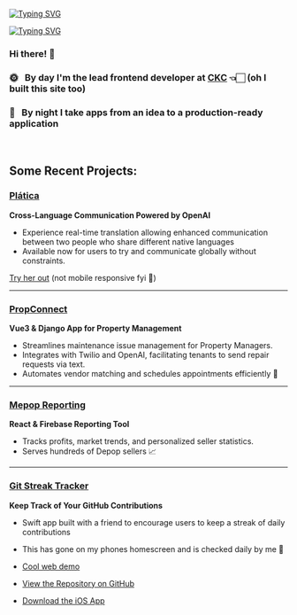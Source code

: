 
<a href="https://git.io/typing-svg"><img src="https://readme-typing-svg.demolab.com?font=Inter&weight=700&size=70&duration=1&pause=1000&color=D0D0D0&center=true&vCenter=true&repeat=false&width=1000&height=80&lines=Sam+Wood" alt="Typing SVG" /></a>

<a href="https://git.io/typing-svg"><img src="https://readme-typing-svg.demolab.com?font=Inter&weight=700&size=26&duration=10000&pause=2200&color=D0D0D0&center=true&vCenter=true&repeat=true&width=1000&height=80&lines=Software+Developer" alt="Typing SVG" /></a>

### Hi there! 👋

### 🌞  &nbsp; By day I'm the lead frontend developer at [CKC](https://ckcollab.com/) 👈🏻 (oh I built this site too)
### 🌙  &nbsp; By night I take apps from an idea to a production-ready application


&nbsp;
&nbsp;
&nbsp;


## Some Recent Projects:

### [Plática](https://www.platica.xyz/)
**Cross-Language Communication Powered by OpenAI**

- Experience real-time translation allowing enhanced communication between two people who share different native languages
- Available now for users to try and communicate globally without constraints.

[Try her out](https://www.platica.xyz/) (not mobile responsive fyi 📵)

---

### [PropConnect](https://propconnect.io)
**Vue3 & Django App for Property Management**

- Streamlines maintenance issue management for Property Managers.
- Integrates with Twilio and OpenAI, facilitating tenants to send repair requests via text.
- Automates vendor matching and schedules appointments efficiently 📅

---

### [Mepop Reporting](https://www.mepopreports.com)
**React & Firebase Reporting Tool**

- Tracks profits, market trends, and personalized seller statistics.
- Serves hundreds of Depop sellers 📈

---

### [Git Streak Tracker](https://git-streak-tracker.herokuapp.com/)
**Keep Track of Your GitHub Contributions**
 
- Swift app built with a friend to encourage users to keep a streak of daily contributions
- This has gone on my phones homescreen and is checked daily by me 📲

- [Cool web demo](https://git-streak-tracker.herokuapp.com/)
- [View the Repository on GitHub](https://github.com/gibsonbailey/git-streak-tracker)
- [Download the iOS App](https://apps.apple.com/us/app/git-streak-tracker/id1663708723)


<!--
**sw00d/sw00d** is a ✨ _special_ ✨ repository because its `README.md` (this file) appears on your GitHub profile.

Here are some ideas to get you started:

- 🔭 I’m currently working on ...
- 🌱 I’m currently learning ...
- 👯 I’m looking to collaborate on ...
- 🤔 I’m looking for help with ...
- 💬 Ask me about ...
- 📫 How to reach me: ...
-->
